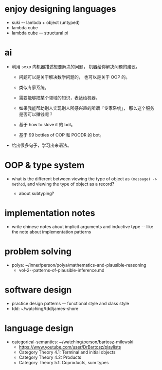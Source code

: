 # enjoy designing languages

- suki -- lambda + object (untyped)
- lambda cube
- lambda cube -- structural pi

# ai

- 利用 sexp 向机器描述想要解决的问题，
  机器给你解决问题的建议。

  - 问题可以是关于解决数学问题的，
    也可以是关于 OOP 的。

  - 类似专家系统。

  - 需要能够把某个领域的知识，表达给机器。

  - 如果我能帮助别人实现别人所感兴趣的所谓「专家系统」，
    那么这个服务是否可以赚钱呢？

  - 基于 how to slove it 的 bot。

  - 基于 99 bottles of OOP 和 POODR 的 bot。

- 给出很多句子，学习出来语法。

# OOP & type system

- what is the different between viewing the type of object as `(message) -> method`,
  and viewing the type of object as a record?

  - about subtyping?

# implementation notes

- write chinese notes about implicit arguments and inductive type -- like the note about implementation patterns

# problem solving

- polya: ~/inner/person/polya/mathematics-and-plausible-reasoning
  - vol-2--patterns-of-plausible-inference.md

# software design

- practice design patterns -- functional style and class style
- tdd: ~/watching/tdd/james-shore

# language design

- categorical-semantics: ~/watching/person/bartosz-milewski
  - https://www.youtube.com/user/DrBartosz/playlists
  - Category Theory 4.1: Terminal and initial objects
  - Category Theory 4.2: Products
  - Category Theory 5.1: Coproducts, sum types
